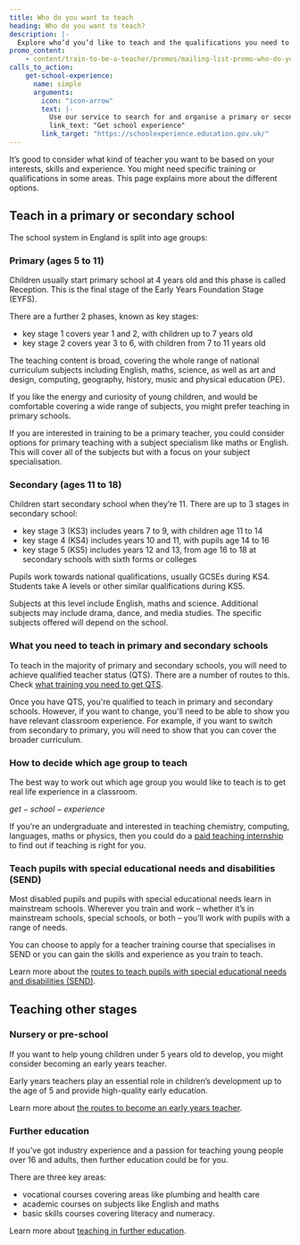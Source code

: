 ```yaml
---
title: Who do you want to teach
heading: Who do you want to teach?
description: |-
  Explore who’d you’d like to teach and the qualifications you need to work with early years, further education, and pupils with special educational needs.
promo_content:
    - content/train-to-be-a-teacher/promos/mailing-list-promo-who-do-you-want-to-teach
calls_to_action:
    get-school-experience:
      name: simple
      arguments:
        icon: "icon-arrow"
        text: |-
          Use our service to search for and organise a primary or secondary school placement in England.        
          link_text: "Get school experience"
        link_target: "https://schoolexperience.education.gov.uk/"
---
```


It’s good to consider what kind of teacher you want to be based on your interests, skills and experience. You might need specific training or qualifications in some areas. This page explains more about the different options.

## Teach in a primary or secondary school

The school system in England is split into age groups:

### Primary (ages 5 to 11)
Children usually start primary school at 4 years old and this phase is called Reception. This is the final stage of the Early Years Foundation Stage (EYFS).

There are a further 2 phases, known as key stages: 

* key stage 1 covers year 1 and 2, with children up to 7 years old
* key stage 2 covers year 3 to 6, with children from 7 to 11 years old

The teaching content is broad, covering the whole range of national curriculum subjects including English, maths, science, as well as art and design, computing, geography, history, music and physical education (PE).

If you like the energy and curiosity of young children, and would be comfortable covering a wide range of subjects, you might prefer teaching in primary schools. 

If you are interested in training to be a primary teacher, you could consider options for primary teaching with a subject specialism like maths or English. This will cover all of the subjects but with a focus on your subject specialisation.

### Secondary (ages 11 to 18)
Children start secondary school when they’re 11. There are up to 3 stages in secondary school: 

* key stage 3 (KS3) includes years 7 to 9, with children age 11 to 14  
* key stage 4 (KS4) includes years 10 and 11, with pupils age 14 to 16
* key stage 5 (KS5) includes years 12 and 13, from age 16 to 18 at secondary schools with sixth forms or colleges

Pupils work towards national qualifications, usually GCSEs during KS4. Students take A levels or other similar qualifications during KS5. 

Subjects at this level include English, maths and science. Additional subjects may include drama, dance, and media studies. The specific subjects offered will depend on the school.

### What you need to teach in primary and secondary schools

To teach in the majority of primary and secondary schools, you will need to achieve qualified teacher status (QTS). There are a number of routes to this. Check [what training you need to get QTS](/train-to-be-a-teacher).

Once you have QTS, you're qualified to teach in primary and secondary schools. However, if you want to change, you'll need to be able to show you have relevant classroom experience. For example, if you want to switch from secondary to primary, you will need to show that you can cover the broader curriculum.
### How to decide which age group to teach

The best way to work out which age group you would like to teach is to get real life experience in a classroom. 

$get-school-experience$

If you’re an undergraduate and interested in teaching chemistry, computing, languages, maths or physics, then you could do a [paid teaching internship](/teaching-internship-providers) to find out if teaching is right for you.

### Teach pupils with special educational needs and disabilities (SEND)

Most disabled pupils and pupils with special educational needs learn in mainstream schools. Wherever you train and work – whether it’s in mainstream schools, special schools, or both – you’ll work with pupils with a range of needs.

You can choose to apply for a teacher training course that specialises in SEND or you can gain the skills and experience as you train to teach.

Learn more about the [routes to teach pupils with special educational needs and disabilities (SEND)](/teach-disabled-pupils-and-pupils-with-special-educational-needs).

## Teaching other stages
### Nursery or pre-school

If you want to help young children under 5 years old to develop, you might consider becoming an early years teacher.

Early years teachers play an essential role in children’s development up to the age of 5 and provide high-quality early education.

Learn more about [the routes to become an early years teacher](/early-years-teaching-training).

### Further education

If you’ve got industry experience and a passion for teaching young people over 16 and adults, then further education could be for you. 

There are three key areas: 

* vocational courses covering areas like plumbing and health care
* academic courses on subjects like English and maths
* basic skills courses covering literacy and numeracy. 

Learn more about [teaching in further education](/become-a-further-education-teacher).